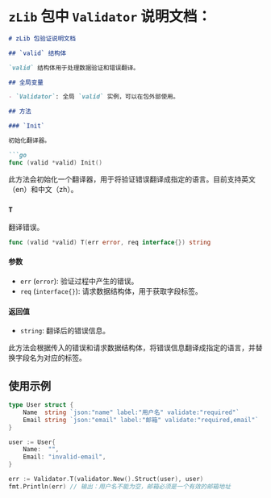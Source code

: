 # `zLib` 包中 `Validator` 说明文档：

```markdown
# zLib 包验证说明文档

## `valid` 结构体

`valid` 结构体用于处理数据验证和错误翻译。

## 全局变量

- `Validator`: 全局 `valid` 实例，可以在包外部使用。

## 方法

### `Init`

初始化翻译器。

```go
func (valid *valid) Init()
```

此方法会初始化一个翻译器，用于将验证错误翻译成指定的语言。目前支持英文（en）和中文（zh）。

### `T`

翻译错误。

```go
func (valid *valid) T(err error, req interface{}) string
```

#### 参数

- `err` (`error`): 验证过程中产生的错误。
- `req` (`interface{}`): 请求数据结构体，用于获取字段标签。

#### 返回值

- `string`: 翻译后的错误信息。

此方法会根据传入的错误和请求数据结构体，将错误信息翻译成指定的语言，并替换字段名为对应的标签。

## 使用示例

```go
type User struct {
	Name  string `json:"name" label:"用户名" validate:"required"`
	Email string `json:"email" label:"邮箱" validate:"required,email"`
}

user := User{
	Name:  "",
	Email: "invalid-email",
}

err := Validator.T(validator.New().Struct(user), user)
fmt.Println(err) // 输出：用户名不能为空，邮箱必须是一个有效的邮箱地址
```

